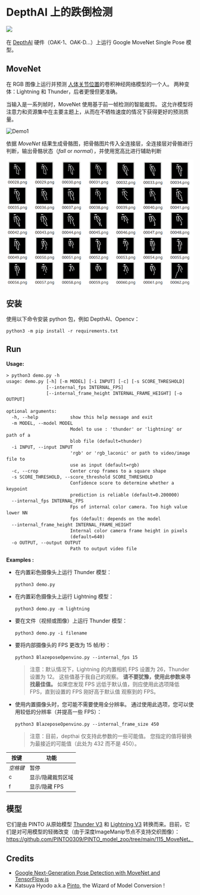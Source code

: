 # DepthAI 上的跌倒检测

[![](https://i2.hdslb.com/bfs/archive/e9d854ffa43e23ac1528da672114868e49867bba.jpg)](https://www.bilibili.com/video/BV1eA411w7Az?share_source=copy_web)


在 [DepthAI](https://docs.luxonis.com/en/latest/) 硬件（OAK-1、OAK-D...）上运行 Google MoveNet Single Pose 模型。

## MoveNet

在 RGB 图像上运行并预测 [人体关节位置](https://github.com/tensorflow/tfjs-models/tree/master/pose-detection#coco-keypoints-used-in-movenet-and-posenet)的卷积神经网络模型的一个人。 两种变体：Lightning 和 Thunder，后者更慢但更准确。

当输入是一系列帧时，MoveNet 使用基于前一帧检测的智能裁剪。 这允许模型将注意力和资源集中在主要主题上，从而在不牺牲速度的情况下获得更好的预测质量。

![Demo1](img/dance.gif)

依据 *MoveNet* 结果生成骨骼图，把骨骼图片传入全连接层，全连接层对骨骼进行判断，输出骨骼状态（*fall* or *normal*），并使用宽高比进行辅助判断

![Skeleton](img/Skeleton.png)


## 安装

使用以下命令安装 python 包，例如 DepthAI、Opencv：
```
python3 -m pip install -r requirements.txt
```

## Run

**Usage:**

```
> python3 demo.py -h                                               
usage: demo.py [-h] [-m MODEL] [-i INPUT] [-c] [-s SCORE_THRESHOLD]
               [--internal_fps INTERNAL_FPS]
               [--internal_frame_height INTERNAL_FRAME_HEIGHT] [-o OUTPUT]

optional arguments:
  -h, --help            show this help message and exit
  -m MODEL, --model MODEL
                        Model to use : 'thunder' or 'lightning' or path of a
                        blob file (default=thunder)
  -i INPUT, --input INPUT
                        'rgb' or 'rgb_laconic' or path to video/image file to
                        use as input (default=rgb)
  -c, --crop            Center crop frames to a square shape
  -s SCORE_THRESHOLD, --score_threshold SCORE_THRESHOLD
                        Confidence score to determine whether a keypoint
                        prediction is reliable (default=0.200000)
  --internal_fps INTERNAL_FPS
                        Fps of internal color camera. Too high value lower NN
                        fps (default: depends on the model
  --internal_frame_height INTERNAL_FRAME_HEIGHT
                        Internal color camera frame height in pixels
                        (default=640)
  -o OUTPUT, --output OUTPUT
                        Path to output video file
```
**Examples :**

- 在内置彩色摄像头上运行 Thunder 模型：

    ```python3 demo.py```

- 在内置彩色摄像头上运行 Lightning 模型：

    ```python3 demo.py -m lightning```

- 要在文件（视频或图像）上运行 Thunder 模型：

    ```python3 demo.py -i filename```

- 要将内部摄像头的 FPS 更改为 15 帧/秒： 

    ```python3 BlazeposeOpenvino.py --internal_fps 15```

    > 注意：默认情况下，Lightning 的内置相机 FPS 设置为 26，Thunder 设置为 12。 这些值基于我自己的观察。 **请不要犹豫，使用此参数来寻找最佳值。** 如果您发现 FPS 远低于默认值，则应使用此选项降低 FPS，直到设置的 FPS 刚好高于默认值 观察到的 FPS。

- 使用内置摄像头时，您可能不需要使用全分辨率。 通过使用此选项，您可以使用较低的分辨率（并提高一些 FPS）：

    ```python3 BlazeposeOpenvino.py --internal_frame_size 450```

    > 注意：目前，depthai 仅支持此参数的一些可能值。 您指定的值将替换为最接近的可能值（此处为 432 而不是 450）。


| 按键     | 功能              |
| -------- | ----------------- |
| *空格键* | 暂停              |
| c        | 显示/隐藏裁剪区域 |
| f        | 显示/隐藏 FPS     |

## 模型 
它们是由 PINTO 从原始模型 [Thunder V3](https://tfhub.dev/google/movenet/singlepose/thunder/3) 和 [Lightning V3](https://tfhub.dev/google/movenet/singlepose/lightning/3) 转换而来。目前，它们是对可用模型的轻微改变（由于深度ImageManip节点不支持交织图像）：https://github.com/PINTO0309/PINTO_model_zoo/tree/main/115_MoveNet。

## Credits
* [Google Next-Generation Pose Detection with MoveNet and TensorFlow.js](https://blog.tensorflow.org/2021/05/next-generation-pose-detection-with-movenet-and-tensorflowjs.html)
* Katsuya Hyodo a.k.a [Pinto](https://github.com/PINTO0309), the Wizard of Model Conversion !
